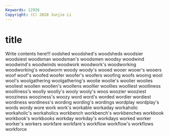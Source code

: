 ```yaml
---
Keywords: 12926
Copyright: (C) 2020 Junjie Li
---
```


# title

Write contents here!!!
oodshed 
woodshed's 
woodsheds 
woodsier 
woodsiest 
woodsman
woodsman's 
woodsmen 
woodsy 
woodwind 
woodwind's 
woodwinds 
woodwork 
woodwork's 
woodworking 
woodworking's
woodworm 
woody 
woody's 
wooed 
wooer 
wooer's 
wooers 
woof 
woof's 
woofed
woofer 
woofer's 
woofers 
woofing 
woofs 
wooing 
wool 
wool's 
woolgathering 
woolgathering's
woolie 
woolie's 
woolier 
woolies 
wooliest 
woollen 
woollen's 
woollens 
woollier 
woollies
woolliest 
woolliness 
woolliness's 
woolly 
woolly's 
wooly 
wooly's 
woos 
woozier 
wooziest
wooziness 
wooziness's 
woozy 
word 
word's 
worded 
wordier 
wordiest 
wordiness 
wordiness's
wording 
wording's 
wordings 
wordplay 
wordplay's 
words 
wordy 
wore 
work 
work's
workable 
workaday 
workaholic 
workaholic's 
workaholics 
workbench 
workbench's 
workbenches 
workbook 
workbook's
workbooks 
workday 
workday's 
workdays 
worked 
worker 
worker's 
workers 
workfare 
workfare's
workflow 
workflow's 
workflows 
workforce 
